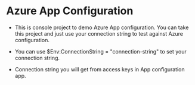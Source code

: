 # Azure App Configuration 

- This is console project to demo Azure App configuration. You can take this project and just use your connection string to test against Azure configuration. 

- You can use $Env:ConnectionString = "connection-string" to set your connection string. 

- Connection string you will get from access keys in App configuration app.